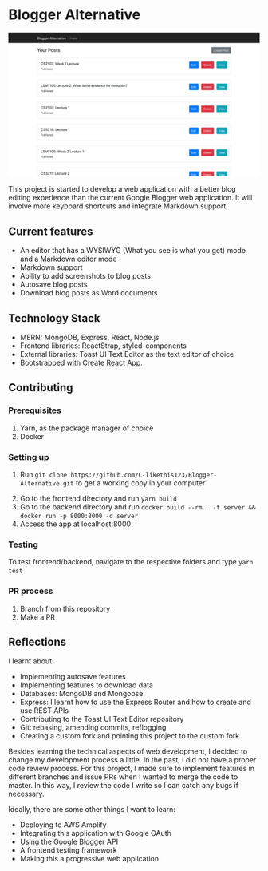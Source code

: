# Blogger Alternative

![UI Screenshot of Blogger Alternative](ui.png)

This project is started to develop a web application with a better blog editing experience than the current Google Blogger web application. It will involve more keyboard shortcuts and integrate Markdown support.

## Current features

- An editor that has a WYSIWYG (What you see is what you get) mode and a Markdown editor mode
- Markdown support
- Ability to add screenshots to blog posts
- Autosave blog posts
- Download blog posts as Word documents

## Technology Stack

* MERN: MongoDB, Express, React, Node.js
* Frontend libraries: ReactStrap, styled-components
* External libraries: Toast UI Text Editor as the text editor of choice
* Bootstrapped with [Create React App](https://github.com/facebook/create-react-app).

## Contributing

### Prerequisites

1. Yarn, as the package manager of choice
2. Docker

### Setting up

1. Run `git clone https://github.com/C-likethis123/Blogger-Alternative.git` to get a working copy in your computer
<!-- 2. Go to the frontend directory and run `docker build --rm . -t frontend && docker run -p 3000:3000 -d frontend` -->
2. Go to the frontend directory and run `yarn build`
3. Go to the backend directory and run `docker build --rm . -t server && docker run -p 8000:8000 -d server`
4. Access the app at localhost:8000

### Testing

To test frontend/backend, navigate to the respective folders and type `yarn test`

### PR process

1. Branch from this repository
2. Make a PR

## Reflections

I learnt about:

- Implementing autosave features
- Implementing features to download data
- Databases: MongoDB and Mongoose
- Express: I learnt how to use the Express Router and how to create and use REST APIs
- Contributing to the Toast UI Text Editor repository
- Git: rebasing, amending commits, reflogging
- Creating a custom fork and pointing this project to the custom fork

Besides learning the technical aspects of web development, I decided to change my development process a little. In the past, I did not have a proper code review process. For this project, I made sure to implement features in different branches and issue PRs when I wanted to merge the code to master. In this way, I review the code I write so I can catch any bugs if necessary.

Ideally, there are some other things I want to learn:

- Deploying to AWS Amplify
- Integrating this application with Google OAuth
- Using the Google Blogger API
- A frontend testing framework
- Making this a progressive web application
